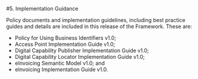#5. Implementation Guidance 

Policy documents and implementation guidelines, including best practice guides and details are included in this release of the Framework. These are: 

 - Policy for Using Business Identifiers v1.0; 
 - Access Point Implementation Guide v1.0; 
 - Digital Capability Publisher Implementation Guide v1.0; 
 - Digital Capability Locator Implementation Guide v1.0; 
 - eInvoicing Semantic Model v1.0; and 
 - eInvoicing Implementation Guide v1.0. 
